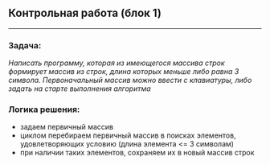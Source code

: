 ## Контрольная работа (блок 1)
---
### Задача:

*Написать программу, которая из имеющегося массива строк формирует массив из строк, 
длина которых меньше либо равна 3 символа. 
Первоначальный массив можно ввести с клавиатуры,
либо задать на старте выполнения алгоритма*

### Логика решения:
- задаем первичный массив
- циклом перебираем первичный массив в поисках элементов, 
удовлетворяющих условию (длина элемента <= 3 символам)
- при наличии таких элементов,
сохраняем их в новый массив строк
